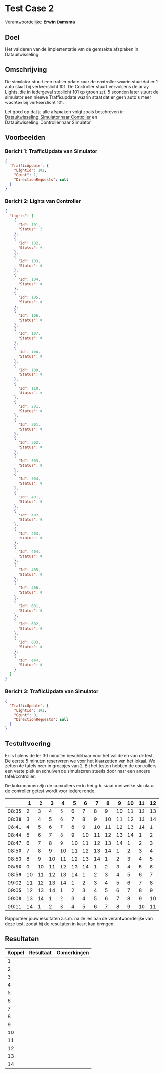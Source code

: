 # Test Case 2
Verantwoordelijke: **Erwin Damsma**

## Doel
Het valideren van de implementatie van de gemaakte afspraken in Datauitwisseling.

## Omschrijving
De simulator stuurt een trafficupdate naar de controller waarin staat dat er 1 auto staat bij verkeerslicht 101. De Controller stuurt vervolgens de array Lights, die in iedergeval stoplicht 101 op groen zet. 5 sconden later stuurt de simulator een nieuwe Trafficupdate waarin staat dat er geen auto's meer wachten bij verkeerslicht 101.

Let goed op dat je alle afspraken volgt zoals beschreven in:
[Datauitwisseling: Simulator naar Controller] en  
[Datauitwisseling: Controller naar Simulator]

## Voorbeelden
### Bericht 1: TrafficUpdate van Simulator
```json
{
  "TrafficUpdate": {
    "LightId": 101,
    "Count": 1,
    "DirectionRequests": null
  }
}
```

### Bericht 2: Lights van Controller
```json
{
  "Lights": [
    {
      "Id": 101,
      "Status": 2
    },
    {
      "Id": 102,
      "Status": 0
    },
    {
      "Id": 103,
      "Status": 0
    },
    {
      "Id": 104,
      "Status": 0
    },
    {
      "Id": 105,
      "Status": 0
    },
    {
      "Id": 106,
      "Status": 0
    },
    {
      "Id": 107,
      "Status": 0
    },
    {
      "Id": 108,
      "Status": 0
    },
    {
      "Id": 109,
      "Status": 0
    },
    {
      "Id": 110,
      "Status": 0
    },
    {
      "Id": 201,
      "Status": 0
    },
    {
      "Id": 301,
      "Status": 0
    },
    {
      "Id": 302,
      "Status": 0
    },
    {
      "Id": 303,
      "Status": 0
    },
    {
      "Id": 304,
      "Status": 0
    },
    {
      "Id": 401,
      "Status": 0
    },
    {
      "Id": 402,
      "Status": 0
    },
    {
      "Id": 403,
      "Status": 0
    },
    {
      "Id": 404,
      "Status": 0
    },
    {
      "Id": 405,
      "Status": 0
    },
    {
      "Id": 406,
      "Status": 0
    },
    {
      "Id": 601,
      "Status": 0
    },
    {
      "Id": 602,
      "Status": 0
    },
    {
      "Id": 603,
      "Status": 0
    },
    {
      "Id": 604,
      "Status": 0
    }
  ]
}
```

### Bericht 3: TrafficUpdate van Simulator
```json
{
  "TrafficUpdate": {
    "LightId": 101,
    "Count": 0,
    "DirectionRequests": null
  }
}
```

## Testuitvoering
Er is tijdens de les 30 minuten beschikbaar voor het valideren van de test. De eerste 5 minuten reserveren we voor het klaarzetten van het lokaal. We zetten de tafels neer in groepjes van 2. Bij het testen hebben de controllers een vaste plek en schuiven de simulatoren steeds door naar een andere tafel/controller.

De kolomnamen zijn de controllers en in het grid staat met welke simulator de controller getest wordt voor iedere ronde.

|  | 1 | 2 | 3 | 4 | 5 | 6 | 7 | 8 | 9 | 10 | 11 | 12 | 13 | 14 |
|-------|----|----|----|----|----|----|----|----|----|----|----|----|----|----|
| 08:35 | 2 | 3 | 4 | 5 | 6 | 7 | 8 | 9 | 10 | 11 | 12 | 13 | 14 | 1 |
| 08:38 | 3 | 4 | 5 | 6 | 7 | 8 | 9 | 10 | 11 | 12 | 13 | 14 | 1 | 2 |
| 08:41 | 4 | 5 | 6 | 7 | 8 | 9 | 10 | 11 | 12 | 13 | 14 | 1 | 2 | 3 |
| 08:44 | 5 | 6 | 7 | 8 | 9 | 10 | 11 | 12 | 13 | 14 | 1 | 2 | 3 | 4 |
| 08:47 | 6 | 7 | 8 | 9 | 10 | 11 | 12 | 13 | 14 | 1 | 2 | 3 | 4 | 5 |
| 08:50 | 7 | 8 | 9 | 10 | 11 | 12 | 13 | 14 | 1 | 2 | 3 | 4 | 5 | 6 |
| 08:53 | 8 | 9 | 10 | 11 | 12 | 13 | 14 | 1 | 2 | 3 | 4 | 5 | 6 | 7 |
| 08:56 | 9 | 10 | 11 | 12 | 13 | 14 | 1 | 2 | 3 | 4 | 5 | 6 | 7 | 8 |
| 08:59 | 10 | 11 | 12 | 13 | 14 | 1 | 2 | 3 | 4 | 5 | 6 | 7 | 8 | 9 |
| 09:02 | 11 | 12 | 13 | 14 | 1 | 2 | 3 | 4 | 5 | 6 | 7 | 8 | 9 | 10 |
| 09:05 | 12 | 13 | 14 | 1 | 2 | 3 | 4 | 5 | 6 | 7 | 8 | 9 | 10 | 11 |
| 09:08 | 13 | 14 | 1 | 2 | 3 | 4 | 5 | 6 | 7 | 8 | 9 | 10 | 11 | 12 |
| 09:11 | 14 | 1 | 2 | 3 | 4 | 5 | 6 | 7 | 8 | 9 | 10 | 11 | 12 | 13 |


Rapporteer jouw resultaten z.s.m. na de les aan de verantwoordelijke van deze test, zodat hij de resultaten in kaart kan brengen.

## Resultaten
| Koppel | Resultaat | Opmerkingen |
| --- | --- | --- |
| 1 | | |
| 2 | | |
| 3 | | |
| 4 | | |
| 5 | | |
| 6 | | |
| 7 | | |
| 8 | | |
| 9 | | |
| 10 | | |
| 11 | | |
| 12 | | |
| 13 | | |
| 14 | | |

[Datauitwisseling: Simulator naar Controller]: </doc/Datauitwisseling/Simulator%20naar%20Controller.md>
[Datauitwisseling: Controller naar Simulator]: </doc/Datauitwisseling/Controller%20naar%20Simulator.md>
